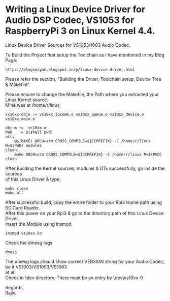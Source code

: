 # Writing a Linux Device Driver for Audio DSP Codec, VS1053 for RaspberryPi 3 on Linux Kernel 4.4.

Linux Device Driver Sources for VS1053/1003 Audio Codec.

To Build the Project first setup the Toolchain as i have mentioned in my Blog Page:
```
https://blogsmayan.blogspot.in/p/linux-device-driver.html
```
Please refer the section, "Building the Driver, Toolchain setup, Device Tree & Makefile".

Please ensure to change the Makefile, the Path where you extracted your Linux Kernel source.\
Mine was at /home/r/linux
```
vs10xx-objs := vs10xx_iocomm.o vs10xx_queue.o vs10xx_device.o vs10xx_main.o

obj-m +=  vs10xx.o
PWD   := $(shell pwd)
all:
	@$(MAKE) ARCH=arm CROSS_COMPILE=${CCPREFIX} -C /home/r/linux M=$(PWD) modules
clean:
	make ARCH=arm CROSS_COMPILE=${CCPREFIX} -C /home/r/linux M=$(PWD) clean
```
After Building the Kernel sources, modules & DTs successfully, go inside the sources\
of this Linux Driver & type:
```
make clean
make all
```
After successful build, copy the entire folder to your Rpi3 Home path using SD Card Reader.\
After this power on your Rpi3 & go to the directory path of this Linux Device Driver.\
Insert the Module using insmod
```
insmod vs10xx.ko
```
Check the dmesg logs
```
dmesg
```
The dmesg logs should show correct VERSION string for your Audio Codec, be it VS1003/VS1053/VS1063\
et al.\
Check in \dev directory. There must be an entry by \dev\vs10xx-0

Regards,\
Rajiv.

